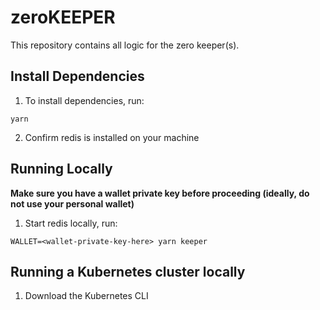 # zeroKEEPER
This repository contains all logic for the zero keeper(s).

## Install Dependencies
1. To install dependencies, run:
```
yarn
```

2. Confirm redis is installed on your machine

## Running Locally
**Make sure you have a wallet private key before proceeding (ideally, do not use your personal wallet)**
1. Start redis locally, run:
```
WALLET=<wallet-private-key-here> yarn keeper
```


## Running a Kubernetes cluster locally
1. Download the Kubernetes CLI



